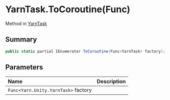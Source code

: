 # YarnTask.ToCoroutine(Func<YarnTask>)

Method in [YarnTask](/docs/api/csharp/yarn.unity.yarntask-1.md)

## Summary



```csharp
public static partial IEnumerator ToCoroutine(Func<YarnTask> factory);
```

## Parameters

|Name|Description|
|:---|:---|
|`Func<Yarn.Unity.YarnTask>` factory||

